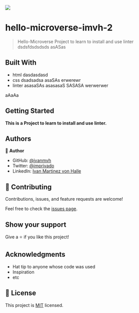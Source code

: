 
![](https://img.shields.io/badge/Microverse-blueviolet)

#  hello-microverse-imvh-2

> Hello-Microverse Project to learn to install and use linter
dsdsfdsdsdsds asASas
## Built With

- html dasdasdasd
- css dsadsadsa asaSAs erwerewr
- linter asasaSAs asasasaS SASASA werwerwer

aAaAa
## Getting Started

**This is a Project to learn to install and use linter.**


## Authors

👤 **Author**

- GitHub: [@ivanmvh](https://github.com/ivanmvh)
- Twitter: [@imprivado](https://twitter.com/imprivado)
- LinkedIn: [Ivan Martinez von Halle](https://linkedin.com/in/ivanmartinezvonhalle)


## 🤝 Contributing

Contributions, issues, and feature requests are welcome!

Feel free to check the [issues page](../../issues/).

## Show your support

Give a ⭐️ if you like this project!

## Acknowledgments

- Hat tip to anyone whose code was used
- Inspiration
- etc

## 📝 License

This project is [MIT](./LICENSE) licensed.

